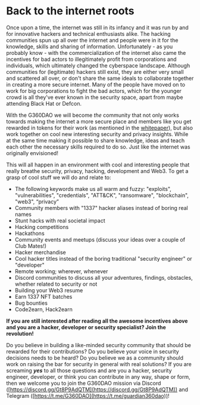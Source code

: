 # Back to the internet roots

Once upon a time, the internet was still in its infancy and it was run by and for innovative hackers and technical enthusiasts alike. The hacking communities spun up all over the internet and people were in it for the knowledge, skills and sharing of information. Unfortunately - as you probably know - with the commercialization of the internet also came the incentives for bad actors to illegitimately profit from corporations and individuals, which ultimately changed the cyberspace landscape. Although communities for (legitimate) hackers still exist, they are either very small and scattered all over, or don't share the same ideals to collaborate together in creating a more secure internet. Many of the people have moved on to work for big corporations to fight the bad actors, which for the younger crowd is all they've ever known in the security space, apart from maybe attending Black Hat or Defcon.

With the G360DAO we will become _the_ community that not only works towards making the internet a more secure place and members like you get rewarded in tokens for their work (as mentioned in the [whitepaper](https://app.gitbook.com/o/2YkrRUxPFdNDfr8LQAiG/s/hmXrG47OL0trMvj7QZzb/)), but also work together on cool new interesting security and privacy insights. While at the same time making it possible to share knowledge, ideas and teach each other the necessary skills required to do so. Just like the internet was originally envisioned!

This will all happen in an environment with cool and interesting people that really breathe security, privacy, hacking, development and Web3. To get a grasp of cool stuff we will do and relate to:

* The following keywords make us all warm and fuzzy: "exploits", "vulnerabilities", "credentials", "ATT\&CK", "ransomware", "blockchain", "web3", “privacy”
* Community members with "1337" hacker aliases instead of boring real names
* Stunt hacks with real societal impact
* Hacking competitions
* Hackathons
* Community events and meetups (discuss your ideas over a couple of Club Mates!)
* Hacker merchandise
* Cool hacker titles instead of the boring traditional "security engineer" or "developer"
* Remote working; wherever, whenever
* Discord communities to discuss all your adventures, findings, obstacles, whether related to security or not
* Building your Web3 resume
* Earn 1337 NFT batches
* Bug bounties
* Code2earn, Hack2earn

**If you are still interested after reading all the awesome incentives above and you are a hacker, developer or security specialist? Join the revolution!**

Do you believe in building a like-minded security community that should be rewarded for their contributions? Do you believe your voice in security decisions needs to be heard? Do you believe we as a community should work on raising the bar for security in general with real solutions? If you are screaming _**yes**_ to all those questions and are you a hacker, security engineer, developer, or think you can contribute in any way, shape or form, then we welcome you to join the G360DAO mission via Discord ([https://discord.gg/Gt8P9AdQTM](https://discord.gg/Gt8P9AdQTM)) and Telegram ([https://t.me/G360DAO](https://t.me/guardian360dao))!
